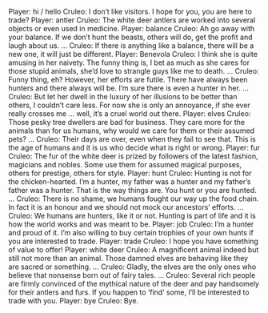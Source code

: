 Player: hi / hello
Cruleo: I don’t like visitors. I hope for you, you are here to trade?
Player: antler
Cruleo: The white deer antlers are worked into several objects or even used in medicine.
Player: balance
Cruleo: Ah go away with your balance. If we don’t hunt the beasts, others will do, get the profit and laugh about us. …
Cruleo: If there is anything like a balance, there will be a new one, it will just be different.
Player: Benevola
Cruleo: I think she is quite amusing in her naivety. The funny thing is, I bet as much as she cares for those stupid animals, she’d love to strangle guys like me to death. …
Cruleo: Funny thing, eh? However, her efforts are futile. There have always been hunters and there always will be. I’m sure there is even a hunter in her. …
Cruleo: But let her dwell in the luxury of her illusions to be better than others, I couldn’t care less. For now she is only an annoyance, if she ever really crosses me … well, it’s a cruel world out there.
Player: elves
Cruleo: Those pesky tree dwellers are bad for business. They care more for the animals than for us humans, why would we care for them or their assumed pets? …
Cruleo: Their days are over, even when they fail to see that. This is the age of humans and it is us who decide what is right or wrong.
Player: fur
Cruleo: The fur of the white deer is prized by followers of the latest fashion, magicians and nobles. Some use them for assumed magical purposes, others for prestige, others for style.
Player: hunt
Cruleo: Hunting is not for the chicken-hearted. I’m a hunter, my father was a hunter and my father’s father was a hunter. That is the way things are. You hunt or you are hunted. …
Cruleo: There is no shame, we humans fought our way up the food chain. In fact it is an honour and we should not mock our ancestors’ efforts. …
Cruleo: We humans are hunters, like it or not. Hunting is part of life and it is how the world works and was meant to be.
Player: job
Cruleo: I’m a hunter and proud of it. I’m also willing to buy certain trophies of your own hunts if you are interested to trade.
Player: trade
Cruleo: I hope you have something of value to offer!
Player: white deer
Cruleo: A magnificent animal indeed but still not more than an animal. Those damned elves are behaving like they are sacred or something. …
Cruleo: Gladly, the elves are the only ones who believe that nonsense born out of fairy tales. …
Cruleo: Several rich people are firmly convinced of the mythical nature of the deer and pay handsomely for their antlers and furs. If you happen to ‘find’ some, I’ll be interested to trade with you.
Player: bye
Cruleo: Bye.